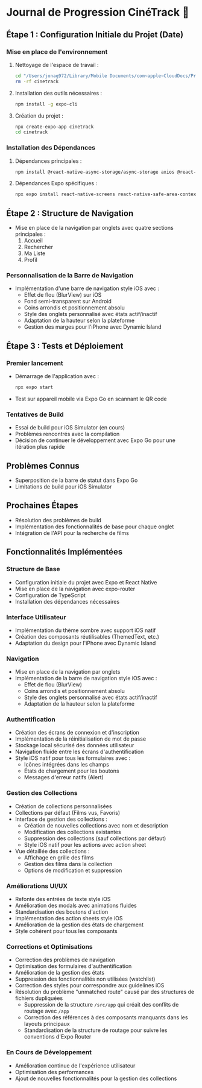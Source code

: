 # Journal de Progression CinéTrack 📱

## Étape 1 : Configuration Initiale du Projet (Date)

### Mise en place de l'environnement

1. Nettoyage de l'espace de travail :
   ```bash
   cd "/Users/jonag972/Library/Mobile Documents/com~apple~CloudDocs/Projets/CinéTrack"
   rm -rf cinetrack
   ```

2. Installation des outils nécessaires :
   ```bash
   npm install -g expo-cli
   ```

3. Création du projet :
   ```bash
   npx create-expo-app cinetrack
   cd cinetrack
   ```

### Installation des Dépendances

1. Dépendances principales :
   ```bash
   npm install @react-native-async-storage/async-storage axios @react-navigation/native @react-navigation/bottom-tabs
   ```

2. Dépendances Expo spécifiques :
   ```bash
   npx expo install react-native-screens react-native-safe-area-context
   ```

## Étape 2 : Structure de Navigation

- Mise en place de la navigation par onglets avec quatre sections principales :
  1. Accueil
  2. Rechercher
  3. Ma Liste
  4. Profil

### Personnalisation de la Barre de Navigation

- Implémentation d'une barre de navigation style iOS avec :
  - Effet de flou (BlurView) sur iOS
  - Fond semi-transparent sur Android
  - Coins arrondis et positionnement absolu
  - Style des onglets personnalisé avec états actif/inactif
  - Adaptation de la hauteur selon la plateforme
  - Gestion des marges pour l'iPhone avec Dynamic Island

## Étape 3 : Tests et Déploiement

### Premier lancement
- Démarrage de l'application avec :
  ```bash
  npx expo start
  ```
- Test sur appareil mobile via Expo Go en scannant le QR code

### Tentatives de Build
- Essai de build pour iOS Simulator (en cours)
- Problèmes rencontrés avec la compilation
- Décision de continuer le développement avec Expo Go pour une itération plus rapide

## Problèmes Connus
- Superposition de la barre de statut dans Expo Go
- Limitations de build pour iOS Simulator

## Prochaines Étapes
- Résolution des problèmes de build
- Implémentation des fonctionnalités de base pour chaque onglet
- Intégration de l'API pour la recherche de films

## Fonctionnalités Implémentées

### Structure de Base
- Configuration initiale du projet avec Expo et React Native
- Mise en place de la navigation avec expo-router
- Configuration de TypeScript
- Installation des dépendances nécessaires

### Interface Utilisateur
- Implémentation du thème sombre avec support iOS natif
- Création des composants réutilisables (ThemedText, etc.)
- Adaptation du design pour l'iPhone avec Dynamic Island

### Navigation
- Mise en place de la navigation par onglets
- Implémentation de la barre de navigation style iOS avec :
  - Effet de flou (BlurView)
  - Coins arrondis et positionnement absolu
  - Style des onglets personnalisé avec états actif/inactif
  - Adaptation de la hauteur selon la plateforme

### Authentification
- Création des écrans de connexion et d'inscription
- Implémentation de la réinitialisation de mot de passe
- Stockage local sécurisé des données utilisateur
- Navigation fluide entre les écrans d'authentification
- Style iOS natif pour tous les formulaires avec :
  - Icônes intégrées dans les champs
  - États de chargement pour les boutons
  - Messages d'erreur natifs (Alert)

### Gestion des Collections
- Création de collections personnalisées
- Collections par défaut (Films vus, Favoris)
- Interface de gestion des collections :
  - Création de nouvelles collections avec nom et description
  - Modification des collections existantes
  - Suppression des collections (sauf collections par défaut)
  - Style iOS natif pour les actions avec action sheet
- Vue détaillée des collections :
  - Affichage en grille des films
  - Gestion des films dans la collection
  - Options de modification et suppression

### Améliorations UI/UX
- Refonte des entrées de texte style iOS
- Amélioration des modals avec animations fluides
- Standardisation des boutons d'action
- Implémentation des action sheets style iOS
- Amélioration de la gestion des états de chargement
- Style cohérent pour tous les composants

### Corrections et Optimisations
- Correction des problèmes de navigation
- Optimisation des formulaires d'authentification
- Amélioration de la gestion des états
- Suppression des fonctionnalités non utilisées (watchlist)
- Correction des styles pour correspondre aux guidelines iOS
- Résolution du problème "unmatched route" causé par des structures de fichiers dupliquées
  - Suppression de la structure `/src/app` qui créait des conflits de routage avec `/app`
  - Correction des références à des composants manquants dans les layouts principaux
  - Standardisation de la structure de routage pour suivre les conventions d'Expo Router

### En Cours de Développement
- Amélioration continue de l'expérience utilisateur
- Optimisation des performances
- Ajout de nouvelles fonctionnalités pour la gestion des collections